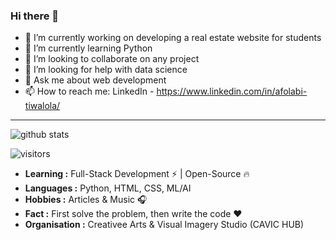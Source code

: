 ### Hi there 👋
- 🔭 I’m currently working on developing a real estate website for students
- 🌱 I’m currently learning Python
- 👯 I’m looking to collaborate on any project
- 🤔 I’m looking for help with data science
- 💬 Ask me about web development
- 📫 How to reach me: LinkedIn - https://www.linkedin.com/in/afolabi-tiwalola/



---------------------------------------------------------------------------------------------------------------------------------------------------------------------------------

![github stats](https://github-readme-stats.vercel.app/api?username=tiwa-codes&show_icons=true)

![visitors](https://visitor-badge.glitch.me/badge?page_id=tiwa-codes-badge) 

-  **Learning :** Full-Stack Development :zap: | Open-Source :fire:	
-  **Languages :** Python, HTML, CSS, ML/AI
-  **Hobbies :** Articles & Music :headphones:
-  **Fact :** First solve the problem, then write the code :heart: 
-  **Organisation :** Creativee Arts & Visual Imagery Studio (CAVIC HUB)
<!--
**tiwa-codes/Tiwa-codes** is a ✨ _special_ ✨ repository because its `README.md` (this file) appears on your GitHub profile.

Here are some ideas to get you started:

- 🔭 I’m currently working on ...
- 🌱 I’m currently learning ...
- 👯 I’m looking to collaborate on ...
- 🤔 I’m looking for help with ...
- 💬 Ask me about ...
- 📫 How to reach me: ...
- 😄 Pronouns: ...
- ⚡ Fun fact: ...
-->
